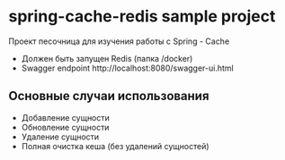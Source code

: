 # spring-cache-redis sample project

Проект песочница для изучения работы с Spring - Cache

* Должен быть запущен Redis (папка /docker)
* Swagger endpoint http://localhost:8080/swagger-ui.html

## Основные случаи использования
* Добавление сущности
* Обновление сущности
* Удаление сущности
* Полная очистка кеша (без удалений сущностей)

